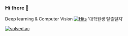 ### Hi there 👋
Deep learning & Computer Vision
[![Hits](https://hits.seeyoufarm.com/api/count/incr/badge.svg?url=https%3A%2F%2Fgithub.com%2FGaengKo&count_bg=%239E3117&title_bg=%231B1BBA&icon=&icon_color=%23E7E7E7&title=hits&edge_flat=false)](https://hits.seeyoufarm.com)
'대학원생 탈출일지'


<!--![github stats](https://github-readme-stats.vercel.app/api?username=GaengKo&show_icons=true&theme=radical&hide=contribs,prs,stars&count_private=true)
![Top Langs](https://github-readme-stats.vercel.app/api/top-langs/?username=GaengKo&langs_count=4&hide=TSQL,RPC,ShaderLab&layout=compact)-->
[![solved.ac](http://mazassumnida.wtf/api/v2/generate_badge?boj=oom2024)](https://solved.ac/oom2024)

<!--
**GaengKo/GaengKo** is a ✨ _special_ ✨ repository because its `README.md` (this file) appears on your GitHub profile.

Here are some ideas to get you started:

- 🔭 I’m currently working on ...
- 🌱 I’m currently learning 
- 👯 I’m looking to collaborate on ...
- 🤔 I’m looking for help with ...
- 💬 Ask me about ...
- 📫 How to reach me: ...
- 😄 Pronouns: ...
- ⚡ Fun fact: ...
-->
